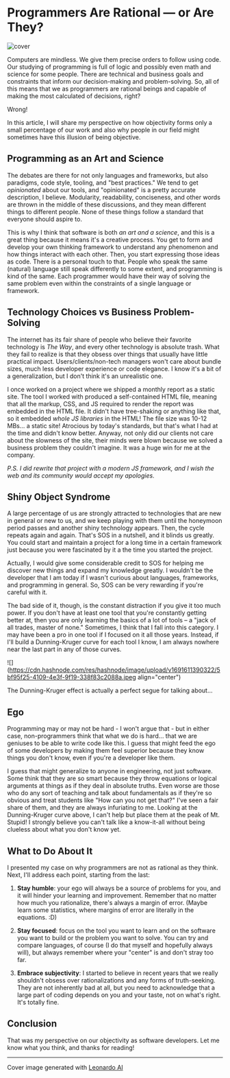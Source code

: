# Programmers Are Rational — or Are They?

![cover](https://cdn.hashnode.com/res/hashnode/image/upload/v1691613622492/f8cef477-1e17-427d-ba73-d6efb256adef.jpeg?w=1600&h=840&fit=crop&crop=entropy&auto=compress,format&format=webp)

Computers are mindless. We give them precise orders to follow using code. Our studying of programming is full of logic and possibly even math and science for some people. There are technical and business goals and constraints that inform our decision-making and problem-solving. So, all of this means that we as programmers are rational beings and capable of making the most calculated of decisions, right?

Wrong!

In this article, I will share my perspective on how objectivity forms only a small percentage of our work and also why people in our field might sometimes have this illusion of being objective.

## Programming as an Art and Science

The debates are there for not only languages and frameworks, but also paradigms, code style, tooling, and "best practices." We tend to get *opinionated* about our tools, and "opinionated" is a pretty accurate description, I believe. Modularity, readability, conciseness, and other words are thrown in the middle of these discussions, and they mean different things to different people. None of these things follow a standard that everyone should aspire to.

This is why I think that software is both *an art and a science*, and this is a great thing because it means it's a creative process. You get to form and develop your own thinking framework to understand any phenomenon and how things interact with each other. Then, you start expressing those ideas as code. There is a personal touch to that. People who speak the same (natural) language still speak differently to some extent, and programming is kind of the same. Each programmer would have their way of solving the same problem even within the constraints of a single language or framework.

## Technology Choices vs Business Problem-Solving

The internet has its fair share of people who believe their favorite technology is *The Way*, and every other technology is absolute trash. What they fail to realize is that they obsess over things that usually have little practical impact. Users/clients/non-tech managers won't care about bundle sizes, much less developer experience or code elegance. I know it's a bit of a generalization, but I don't think it's an unrealistic one.

I once worked on a project where we shipped a monthly report as a static site. The tool I worked with produced a self-contained HTML file, meaning that all the markup, CSS, and JS required to render the report was embedded in the HTML file. It didn't have tree-shaking or anything like that, so it embedded *whole JS libraries* in the HTML! The file size was 10-12 MBs... a static site! Atrocious by today's standards, but that's what I had at the time and didn't know better. Anyway, not only did our clients not care about the slowness of the site, their minds were blown because we solved a business problem they couldn't imagine. It was a huge win for me at the company.

*P.S. I did rewrite that project with a modern JS framework, and I wish the web and its community would accept my apologies.*

## Shiny Object Syndrome

A large percentage of us are strongly attracted to technologies that are new in general or new to us, and we keep playing with them until the honeymoon period passes and another shiny technology appears. Then, the cycle repeats again and again. That's SOS in a nutshell, and it blinds us greatly. You could start and maintain a project for a long time in a certain framework just because you were fascinated by it a the time you started the project.

Actually, I would give some considerable credit to SOS for helping me discover new things and expand my knowledge greatly. I wouldn't be the developer that I am today if I wasn't curious about languages, frameworks, and programming in general. So, SOS can be very rewarding if you're careful with it.

The bad side of it, though, is the constant distraction if you give it too much power. If you don't have at least one tool that you're constantly getting better at, then you are only learning the basics of a lot of tools – a "jack of all trades, master of none." Sometimes, I think that I fall into this category. I may have been a pro in one tool if I focused on it all those years. Instead, if I'll build a Dunning-Kruger curve for each tool I know, I am always nowhere near the last part in any of those curves.

![](https://cdn.hashnode.com/res/hashnode/image/upload/v1691611390322/5bf95f25-4109-4e3f-9f19-338f83c2088a.jpeg align="center")

The Dunning-Kruger effect is actually a perfect segue for talking about...

## Ego

Programming may or may not be hard - I won't argue that - but in either case, non-programmers think that what we do is hard... that we are geniuses to be able to write code like this. I guess that might feed the ego of some developers by making them feel superior because they know things you don't know, even if you're a developer like them.

I guess that might generalize to anyone in engineering, not just software. Some think that they are so smart because they throw equations or logical arguments at things as if they deal in absolute truths. Even worse are those who do any sort of teaching and talk about fundamentals as if they're so obvious and treat students like "How can you not get that?" I've seen a fair share of them, and they are always infuriating to me. Looking at the Dunning-Kruger curve above, I can't help but place them at the peak of Mt. Stupid! I strongly believe you can't talk like a know-it-all without being clueless about what you don't know yet.

## What to Do About It

I presented my case on why programmers are not as rational as they think. Next, I'll address each point, starting from the last:

1. **Stay humble**: your ego will always be a source of problems for you, and it will hinder your learning and improvement. Remember that no matter how much you rationalize, there's always a margin of error. (Maybe learn some statistics, where margins of error are literally in the equations. :D)
    
2. **Stay focused**: focus on the tool you want to learn and on the software you want to build or the problem you want to solve. You can try and compare languages, of course (I do that myself and hopefully always will), but always remember where your "center" is and don't stray too far.
    
3. **Embrace subjectivity**: I started to believe in recent years that we really shouldn't obsess over rationalizations and any forms of truth-seeking. They are not inherently bad at all, but you need to acknowledge that a large part of coding depends on you and your taste, not on what's right. It's totally fine.
    

## Conclusion

That was my perspective on our objectivity as software developers. Let me know what you think, and thanks for reading!

* * *

Cover image generated with [Leonardo AI](https://leonardo.ai/)
